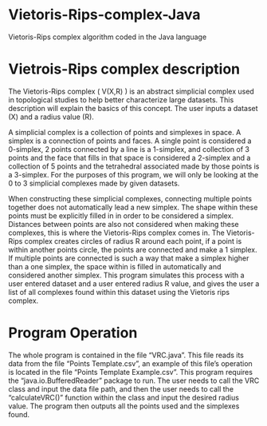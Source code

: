 # Vietoris-Rips-complex-Java
Vietoris-Rips complex algorithm coded in the Java language

# Vietrois-Rips complex description
The Vietoris-Rips complex ( V(X,R) ) is an abstract simplicial complex used in topological studies to help better characterize large datasets. This description will explain the basics of this concept. The user inputs a dataset (X) and a radius value (R).

A simplicial complex is a collection of points and simplexes in space. A simplex is a connection of points and faces. A single point is considered a 0-simplex, 2 points connected by a line is a 1-simplex, and collection of 3 points and the face that fills in that space is considered a 2-simplex and a collection of 5 points and the tetrahedral associated made by those points is a 3-simplex. For the purposes of this program, we will only be looking at the 0 to 3 simplicial complexes made by given datasets.

When constructing these simplicial complexes, connecting multiple points together does not automatically lead a new simplex. The shape within these points must be explicitly filled in in order to be considered a simplex. Distances between points are also not considered when making these complexes, this is where the Vietoris-Rips complex comes in. The Vietoris-Rips complex creates circles of radius R around each point, if a point is within another points circle, the points are connected and make a 1 simplex. If multiple points are connected is such a way that make a simplex higher than a one simplex, the space within is filled in automatically and considered another simplex. This program simulates this process with a user entered dataset and a user entered radius R value, and gives the user a list of all complexes found within this dataset using the Vietoris rips complex.

# Program Operation
  The whole program is contained in the file “VRC.java”. This file reads its data from the file “Points Template.csv”, an example of this file’s operation is located in the file “Points Template Example.csv”. This program requires the “java.io.BufferedReader” package to run. The user needs to call the VRC class and input the data file path, and then the user needs to call the “calculateVRC()” function within the class and input the desired radius value. The program then outputs all the points used and the simplexes found.
